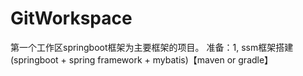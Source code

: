 # GitWorkspace 
第一个工作区springboot框架为主要框架的项目。
准备：1, ssm框架搭建 (springboot + spring framework +  mybatis)【maven or gradle】
